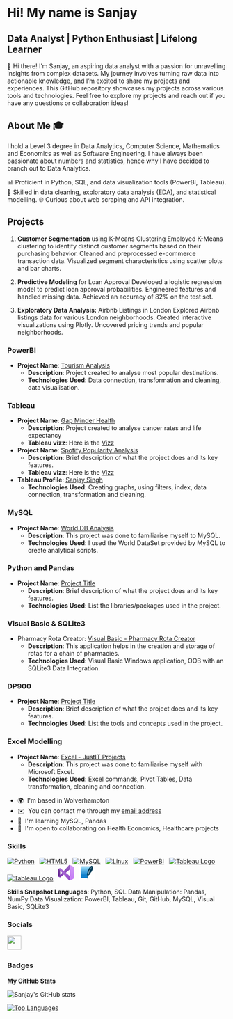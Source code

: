 Hi! My name is Sanjay
===========================================================================================================================

Data Analyst | Python Enthusiast | Lifelong Learner
---------------------------------------------------


👋 Hi there! I’m Sanjay, an aspiring data analyst with a passion for unravelling insights from complex datasets. My journey involves turning raw data into actionable knowledge, and I’m excited to share my projects and experiences. This GitHub repository showcases my projects across various tools and technologies. Feel free to explore my projects and reach out if you have any questions or collaboration ideas!

## About Me 🎓 


I hold a Level 3 degree in Data Analytics, Computer Science, Mathematics and Economics as well as Software Engineering. I have always been passionate about numbers and statistics, hence why I have decided to branch out to Data Analytics.

📊 Proficient in Python, SQL, and data visualization tools (PowerBI, Tableau). 
🧩 Skilled in data cleaning, exploratory data analysis (EDA), and statistical modelling. 
🌐 Curious about web scraping and API integration. 

## Projects

1. **Customer Segmentation** using K-Means Clustering Employed K-Means clustering to identify distinct customer segments based on their purchasing behavior. Cleaned and preprocessed e-commerce transaction data. Visualized segment characteristics using scatter plots and bar charts.
   
2. **Predictive Modeling** for Loan Approval Developed a logistic regression model to predict loan approval probabilities. Engineered features and handled missing data. Achieved an accuracy of 82% on the test set.
3. **Exploratory Data Analysis:** Airbnb Listings in London Explored Airbnb listings data for various London neighborhoods. Created interactive visualizations using Plotly. Uncovered pricing trends and popular neighborhoods. 


### PowerBI
- **Project Name**: [Tourism Analysis](https://github.com/Sanj-Singh03/PowerBi-JustIT---Tourism-Project)
  - **Description**: Project created to analyse most popular destinations.
  - **Technologies Used**: Data connection, transformation and cleaning, data visualisation.

### Tableau
- **Project Name**: [Gap Minder Health](https://github.com/Sanj-Singh03/Tableau-JustIT---GapMinderHealth-Project)
  - **Description**: Project created to analyse cancer rates and life expectancy
  - **Tableau vizz**: Here is the [Vizz](https://public.tableau.com/app/profile/sanjay.singh4699/viz/GapMinderHealthDV/HealthComparisons)
- **Project Name**: [Spotify Popularity Analysis](https://github.com/Sanj-Singh03/Tableau-JustIT---Spotify-Analysis)
  - **Description**: Brief description of what the project does and its key features.
  - **Tableau vizz**: Here is the [Vizz](https://public.tableau.com/app/profile/sanjay.singh4699/viz/SpotifyDBanalysis/Dashboard1)
- **Tableau Profile**: [Sanjay Singh](https://public.tableau.com/app/profile/sanjay.singh4699/vizzes)
  - **Technologies Used**: Creating graphs, using filters, index, data connection, transformation and cleaning.

### MySQL
- **Project Name**: [World DB Analysis](https://github.com/Sanj-Singh03/MySQL---World-DB-Analysis)
  - **Description**: This project was done to familiarise myself to MySQL.
  - **Technologies Used**: I used the World DataSet provided by MySQL to create analytical scripts.

### Python and Pandas
- **Project Name**: [Project Title](link-to-project)
  - **Description**: Brief description of what the project does and its key features.
  - **Technologies Used**: List the libraries/packages used in the project.

### Visual Basic & SQLite3
- Pharmacy Rota Creator: [Visual Basic - Pharmacy Rota Creator](https://github.com/Sanj-Singh03/VisualBasic-PharmacyRotaAPP)
  - **Description**: This application helps in the creation and storage of rotas for a chain of pharmacies.
  - **Technologies Used**: Visual Basic Windows application, OOB with an SQLite3 Data Integration.
    
### DP900
- **Project Name**: [Project Title](link-to-project)
  - **Description**: Brief description of what the project does and its key features.
  - **Technologies Used**: List the tools and concepts used in the project.

### Excel Modelling
- **Project Name**: [Excel - JustIT Projects](https://github.com/Sanj-Singh03/Excel---JustIT)
  - **Description**: This project was done to familiarise myself with Microsoft Excel.
  - **Technologies Used**: Excel commands, Pivot Tables, Data transformation, cleaning and connection.





* 🌍  I'm based in Wolverhampton
* ✉️  You can contact me through my [email address](mailto:sanjaysingh200003@gmail.com)
* 🧠  I'm learning MySQL, Pandas
* 🤝  I'm open to collaborating on Health Economics, Healthcare projects

### Skills


<p align="left">
  <a href="https://www.python.org/" target="_blank" rel="noreferrer"><img src="https://raw.githubusercontent.com/danielcranney/readme-generator/main/public/icons/skills/python-colored.svg" width="36" height="36" alt="Python" /></a>&nbsp;&nbsp;
  <a href="https://developer.mozilla.org/en-US/docs/Glossary/HTML5" target="_blank" rel="noreferrer"><img src="https://raw.githubusercontent.com/danielcranney/readme-generator/main/public/icons/skills/html5-colored.svg" width="36" height="36" alt="HTML5" /></a>&nbsp;&nbsp;
  <a href="https://www.mysql.com/" target="_blank" rel="noreferrer"><img src="https://raw.githubusercontent.com/danielcranney/readme-generator/main/public/icons/skills/mysql-colored.svg" width="36" height="36" alt="MySQL" /></a>&nbsp;&nbsp;
  <a href="https://www.linux.org" target="_blank" rel="noreferrer"><img src="https://raw.githubusercontent.com/danielcranney/readme-generator/main/public/icons/skills/linux-colored.svg" width="36" height="36" alt="Linux" /></a>&nbsp;&nbsp;
  <a href="https://app.powerbi.com/" target="_blank" rel="noreferrer"><img src="https://cdn.worldvectorlogo.com/logos/power-bi.svg" width="36" height="36" alt="PowerBI" /></a>&nbsp;&nbsp;
  <a href="https://tableau.com/" target="_blank" rel="noreferrer; return false;"><img src="https://raw.githubusercontent.com/gilbarbara/logos/main/logos/tableau.svg" width="163" height="36" alt="Tableau Logo" /></a>&nbsp;&nbsp;
  <a href="https://www.microsoft.com/en-us/microsoft-365/excel" target="_blank" rel="noreferrer; return false;"><img src="https://img.icons8.com/color/48/microsoft-excel-2019--v1.png" width="36" height="36" alt="Tableau Logo" /></a>&nbsp;&nbsp;
  <a href="https://learn.microsoft.com/en-us/dotnet/visual-basic/" target="_blank" rel="noreferrer"><img src="https://github.com/Sanj-Singh03/Sanj-Singh03/blob/main/icons/visual-basic.png" width="36" height="36" alt="Visual Basic" /></a>&nbsp;&nbsp;
  <a href="https://www.sqlite.org/" target="_blank" rel="noreferrer"><img src="https://github.com/Sanj-Singh03/Sanj-Singh03/blob/main/icons/file-type-sqlite.svg" width="36" height="36" alt="SQLite3" /></a>&nbsp;&nbsp;

</p>

**Skills Snapshot Languages**: Python, SQL Data Manipulation: Pandas, NumPy Data Visualization: PowerBI, Tableau, Git, GitHub, MySQL, Visual Basic, SQLite3

### Socials

<p align="left"> <a href="https://www.github.com/Sanj-Singh03" target="_blank" rel="noreferrer"> <picture> <source media="(prefers-color-scheme: dark)" srcset="https://raw.githubusercontent.com/danielcranney/readme-generator/main/public/icons/socials/github-dark.svg" /> <source media="(prefers-color-scheme: light)" srcset="https://raw.githubusercontent.com/danielcranney/readme-generator/main/public/icons/socials/github.svg" /> <img src="https://raw.githubusercontent.com/danielcranney/readme-generator/main/public/icons/socials/github.svg" width="32" height="32" /> </picture> </a></p>

### Badges

<b>My GitHub Stats</b>

![Sanjay's GitHub stats](https://github-readme-stats.vercel.app/api?username=Sanj-Singh03&theme=github_dark&show_icons=true)

<a href="https://github.com/Sanj_Singh03" align="left"><img src="https://github-readme-stats.vercel.app/api/top-langs?username=Sanj-Singh03&show_icons=true&locale=en&layout=compact&theme=chartreuse-dark%22" alt="Top Languages" /></a>
